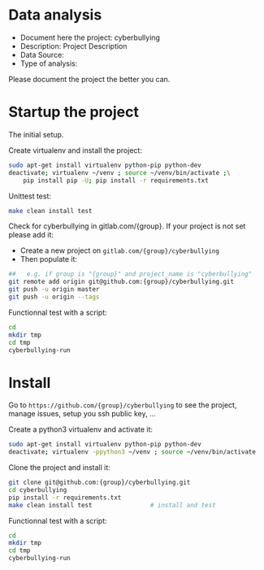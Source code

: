 # Data analysis
- Document here the project: cyberbullying
- Description: Project Description
- Data Source:
- Type of analysis:

Please document the project the better you can.

# Startup the project

The initial setup.

Create virtualenv and install the project:
```bash
sudo apt-get install virtualenv python-pip python-dev
deactivate; virtualenv ~/venv ; source ~/venv/bin/activate ;\
    pip install pip -U; pip install -r requirements.txt
```

Unittest test:
```bash
make clean install test
```

Check for cyberbullying in gitlab.com/{group}.
If your project is not set please add it:

- Create a new project on `gitlab.com/{group}/cyberbullying`
- Then populate it:

```bash
##   e.g. if group is "{group}" and project_name is "cyberbullying"
git remote add origin git@github.com:{group}/cyberbullying.git
git push -u origin master
git push -u origin --tags
```

Functionnal test with a script:

```bash
cd
mkdir tmp
cd tmp
cyberbullying-run
```

# Install

Go to `https://github.com/{group}/cyberbullying` to see the project, manage issues,
setup you ssh public key, ...

Create a python3 virtualenv and activate it:

```bash
sudo apt-get install virtualenv python-pip python-dev
deactivate; virtualenv -ppython3 ~/venv ; source ~/venv/bin/activate
```

Clone the project and install it:

```bash
git clone git@github.com:{group}/cyberbullying.git
cd cyberbullying
pip install -r requirements.txt
make clean install test                # install and test
```
Functionnal test with a script:

```bash
cd
mkdir tmp
cd tmp
cyberbullying-run
```
